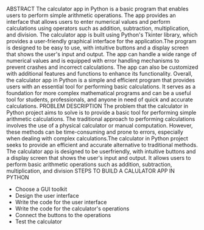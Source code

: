 ABSTRACT
The calculator app in Python is a basic program that enables users to perform simple arithmetic operations. The app provides an interface that allows users to enter numerical values and perform calculations using operators such as addition, subtraction, multiplication, and division. The calculator app is built using Python's Tkinter library, which provides a user-friendly graphical interface for the application.The program is designed to be easy to use, with intuitive buttons and a display screen that shows the user's input and output. The app can handle a wide range of numerical values and is equipped with error handling mechanisms to prevent crashes and incorrect calculations. The app can also be customized with additional features and functions to enhance its functionality. Overall, the calculator app in Python is a simple and efficient program that provides users with an essential tool for performing basic calculations. It serves as a foundation for more complex mathematical programs and can be a useful tool for students, professionals, and anyone in need of quick and accurate calculations.
PROBLEM DESCRIPTION
The problem that the calculator in Python project aims to solve is to provide a basic tool for performing simple arithmetic calculations. The traditional approach to performing calculations involves the use of a physical calculator or manual computation. However, these methods can be time-consuming and prone to errors, especially when dealing with complex calculations.The calculator in Python project seeks to provide an efficient and accurate alternative to traditional methods. The calculator app is designed to be userfriendly, with intuitive buttons and a display screen that shows the user's input and output. It allows users to perform basic arithmetic operations such as addition, subtraction, multiplication, and division
STEPS TO BUILD A CALULATOR APP IN PYTHON
* Choose a GUI toolkit
* Design the user interface
* Write the code for the user interface
* Write the code for the calculator's operations
* Connect the buttons to the operations
* Test the calculator
